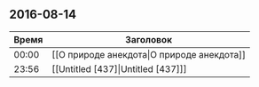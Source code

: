 ## 2016-08-14
| Время | Заголовок |
| --- | --- |
| 00:00 | [[О природе анекдота\|О природе анекдота]] |
| 23:56 | [[Untitled [437]\|Untitled [437]]] |
